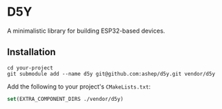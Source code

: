 # D5Y

A minimalistic library for building ESP32-based devices.

## Installation

```shell
cd your-project
git submodule add --name d5y git@github.com:ashep/d5y.git vendor/d5y
```

Add the following to your project's `CMakeLists.txt`:

```cmake
set(EXTRA_COMPONENT_DIRS ./vendor/d5y)
```
